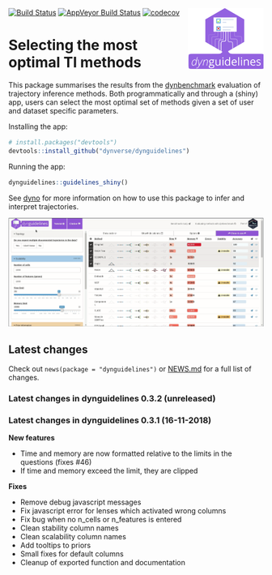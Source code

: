 
<!-- README.md is generated from README.Rmd. Please edit that file -->

[![Build
Status](https://img.shields.io/travis/dynverse/dynguidelines.svg?logo=travis)](https://travis-ci.org/dynverse/dynguidelines)
[![AppVeyor Build
Status](https://ci.appveyor.com/api/projects/status/github/dynverse/dynguidelines?branch=master&svg=true)](https://ci.appveyor.com/project/dynverse/dynguidelines)
[![codecov](https://codecov.io/gh/dynverse/dynguidelines/branch/master/graph/badge.svg)](https://codecov.io/gh/dynverse/dynguidelines)
<img src="man/figures/logo.png" align="right" width="150px" />

# Selecting the most optimal TI methods

This package summarises the results from the
[dynbenchmark](https://www.github.com/dynverse/dynbenchmark) evaluation
of trajectory inference methods. Both programmatically and through a
(shiny) app, users can select the most optimal set of methods given a
set of user and dataset specific parameters.

Installing the app:

``` r
# install.packages("devtools")
devtools::install_github("dynverse/dynguidelines")
```

Running the app:

``` r
dynguidelines::guidelines_shiny()
```

See [dyno](https://www.github.com/dynverse/dyno) for more information on
how to use this package to infer and interpret trajectories.

<!-- This gif was recorded using peek (https://github.com/phw/peek) --->

![demo](man/figures/demo.gif)

## Latest changes

Check out `news(package = "dynguidelines")` or [NEWS.md](inst/NEWS.md)
for a full list of
changes.

<!-- This section gets automatically generated from inst/NEWS.md, and also generates inst/NEWS -->

### Latest changes in dynguidelines 0.3.2 (unreleased)

### Latest changes in dynguidelines 0.3.1 (16-11-2018)

**New features**

  - Time and memory are now formatted relative to the limits in the
    questions (fixes \#46)
  - If time and memory exceed the limit, they are clipped

**Fixes**

  - Remove debug javascript messages
  - Fix javascript error for lenses which activated wrong columns
  - Fix bug when no n\_cells or n\_features is entered
  - Clean stability column names
  - Clean scalability column names
  - Add tooltips to priors
  - Small fixes for default columns
  - Cleanup of exported function and documentation

